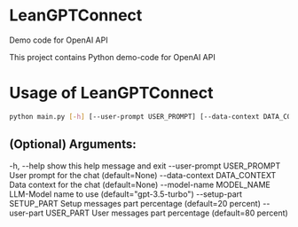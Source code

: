 # LeanGPTConnect
Demo code for OpenAI API

This project contains Python demo-code for OpenAI API

# Usage of LeanGPTConnect

```sh
python main.py [-h] [--user-prompt USER_PROMPT] [--data-context DATA_CONTEXT] [--model-name MODEL_NAME] [--setup-part SETUP_PART] [--user-part USER_PART]
```

## (Optional) Arguments:
  -h, --help            show this help message and exit
  --user-prompt USER_PROMPT
                        User prompt for the chat (default=None)
  --data-context DATA_CONTEXT
                        Data context for the chat (default=None)
  --model-name MODEL_NAME
                        LLM-Model name to use (default="gpt-3.5-turbo")
  --setup-part SETUP_PART
                        Setup messages part percentage (default=20 percent)
  --user-part USER_PART
                        User messages part percentage (default=80 percent)
